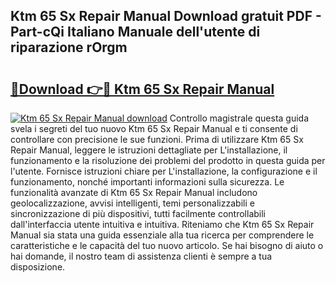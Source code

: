 ## Ktm 65 Sx Repair Manual Download gratuit PDF - Part-cQi Italiano Manuale dell'utente di riparazione rOrgm

# <h2><a href="http://dffn5b.blite.top/?on=Ktm+65+Sx+Repair+Manual">🔗Download 👉🔴 Ktm 65 Sx Repair Manual</a></h2>

[![Ktm 65 Sx Repair Manual download](https://i.imgur.com/lujVjoI.png)](http://dffn5b.blite.top/?on=Ktm+65+Sx+Repair+Manual)
Controllo magistrale questa guida svela i segreti del tuo nuovo Ktm 65 Sx Repair Manual e ti consente di controllare con precisione le sue funzioni. Prima di utilizzare Ktm 65 Sx Repair Manual, leggere le istruzioni dettagliate per L'installazione, il funzionamento e la risoluzione dei problemi del prodotto in questa guida per l'utente. Fornisce istruzioni chiare per L'installazione, la configurazione e il funzionamento, nonché importanti informazioni sulla sicurezza. Le funzionalità avanzate di Ktm 65 Sx Repair Manual includono geolocalizzazione, avvisi intelligenti, temi personalizzabili e sincronizzazione di più dispositivi, tutti facilmente controllabili dall'interfaccia utente intuitiva e intuitiva. Riteniamo che Ktm 65 Sx Repair Manual sia stata una guida essenziale alla tua ricerca per comprendere le caratteristiche e le capacità del tuo nuovo articolo. Se hai bisogno di aiuto o hai domande, il nostro team di assistenza clienti è sempre a tua disposizione.
